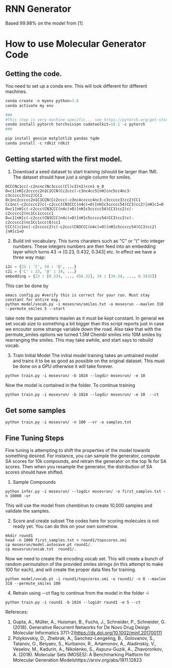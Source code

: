 # RNN Generator

Based 99.98\% on the model from [1]


# How to use Molecular Generator Code


## Getting the code.

You need to set up a conda env. This will look different for different machines. 

```python
conda create -n myenv python=3.6
conda activate my env

###
#This step is very machine specific... see https://pytorch.org/get-started/locally/
conda install pytorch torchvision cudatoolkit=10.1 -c pytorch
###

pip install gensim matplotlib pandas tqdm 
conda install -c rdkit rdkit 
```

## Getting started with the first model. 
1. Download a seed dataset to start training (should be larger than 1M). The dataset should have just a single column for smiles.

```
OCCCNc1cc(-c2ncnc(Nc3cccc(Cl)c3)n2)ccn1 m_0
O=c1[nH]c2ccccc2n1C1CCN(Cc2ccc(-c3nc4cc5[nH]cnc5cc4nc3-c3ccccc3)cc2)CC1 
Oc1nc2ccccc2n1C1CCN(Cc2ccc(-c3nc4ccccc4nc3-c3ccccc3)cc2)CC1 
Cc1nc(-c2ccccc2)c(-c2ccc(CN3CCC(n4c(=O)[nH]c5ccccc54)CC3)cc2)[nH]c1=O 
O=c1[nH]c(-c2ccc(CN3CCC(n4c(=O)[nH]c5ccccc54)CC3)cc2)c(-c2ccccc2)nc1Cc1ccccc1 
O=c1[nH]c(-c2ccc(CN3CCC(n4c(=O)[nH]c5ccccc54)CC3)cc2)c(-c2ccccc2)nc1Cc1ccc(O)cc1 
CCC(C)c1nc(-c2ccccc2)c(-c2ccc(CN3CCC(n4c(=O)[nH]c5ccccc54)CC3)cc2)[nH]c1=O
```

2. Build init vocabulary. This turns charaters such as "C" or "(" into integer numbers. These integers numbers are then feed into an embedding layer which turns 43 -> [0.23, 0.432, 0.343] etc. In effect we have a three way map:

```python
i2c = {23 : 'C', 34 : '@', ...}
c2i = {'C' : 23, '@' : 34, ...}
embedding = {23 : [0.234, ..., 456.32], 34 : [34.34, ..., 0.3432]}
```

This can be done by 
```shell
emacs config.py #verify this is correct for your run. Must stay constant for entire exp. 
python model/vocab.py -i mosesrun/smiles.txt -o mosesrun --maxlen 318 --permute_smiles 5 --start 
```
take note the parameters maxlen as it must be kept constant. In general we set vocab size to something a bit bigger than this script reports just in case we encouter some strange variable down the road. Also take that with the permute_smiles options we turned 1.5M Chembl smiles into 10M smiles by rearranging the smiles. This may take awhile, and start says to rebuild vocab.

3. Train Initial Model
The initial model training takes an untrained model and trains it to be as good as possible on the original dataset. This must be done on a GPU otherwise it will take forever. 

```shell
python train.py -i mosesrun/ -b 1024 --logdir mosesrun/ -e 10 
```

Now the model is contained in the folder. To continue training 

```
python train.py -i mosesrun/ -b 1024 --logdir mosesrun/ -e 10  --ct
```

## Get some samples
```shell
python train.py -i mosesrun/ -n 100 --vr -o samples.txt
```

## Fine Tuning Steps

Fine tuning is attempting to shift the properties of the model towards something desired. For instance, you can sample the generator, compute SA scores for 10k compounds, and retrain the generator on the top 1k for SA scores. Then when you resample the generator, the distribution of SA scores should have shifted. 


1. Sample Compounds 
```shell
python infer.py -i mosesrun/ --logdir mosesrun/ -o first_samples.txt -n 10000 -vr 
```
This will use the model from chemblrun to create 10,000 samples and validate the samples. 

2. Score and create subset
The codes here for scoring molecules is not ready yet. You can do this on your own somehow. 
```shell
mkdir round1
head -n 1000 first_samples.txt > round1/topscores.smi
cp mosesrun/model.autosave.pt round1/.
cp mosesrun/vocab.txt  round1/.
```

Now we need to create the encoding vocab set. This will create a bunch of random permutation of the provided smiles strings (in this attempt to make 100 for each), and will create the proper data files for training. 
```shell
python model/vocab.pt -i round1/topscores.smi -o round1/ -n 8 --maxlen 318 --permute_smiles 100 
```

4. Retrain
using --ct flag to continue from the model in the folder -i 
```shell
python train.py -i round1 -b 1024 --logidr round1 -e 5 --ct
```


Refereces:
1. Gupta, A., Müller, A., Huisman, B., Fuchs, J., Schneider, P., Schneider, G. (2018). Generative Recurrent Networks for De Novo Drug Design Molecular Informatics  37(1-2)https://dx.doi.org/10.1002/minf.201700111
2. Polykovskiy, D., Zhebrak, A., Sanchez-Lengeling, B., Golovanov, S., Tatanov, O., Belyaev, S., Kurbanov, R., Artamonov, A., Aladinskiy, V., Veselov, M., Kadurin, A., Nikolenko, S., Aspuru-Guzik, A., Zhavoronkov, A. (2018). Molecular Sets (MOSES): A Benchmarking Platform for Molecular Generation Modelshttps://arxiv.org/abs/1811.12823


